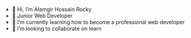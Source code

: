 - 👋 Hi, I’m  Alamgir Hossain Rocky
- 👀 Junior Web Developer
- 🌱 I’m currently learning how to become a professional web developer
- 💞️ I’m looking to collaborate on learn

